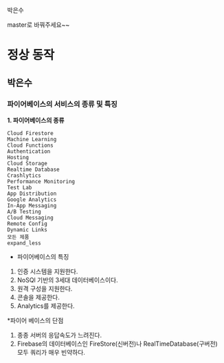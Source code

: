 박은수

master로 바꿔주세요~~
# 정상 동작
## 박은수
### 파이어베이스의 서비스의 종류 및 특징
**1. 파이어베이스의 종류**
```
Cloud Firestore
Machine Learning
Cloud Functions
Authentication
Hosting
Cloud Storage
Realtime Database
Crashlytics
Performance Monitoring
Test Lab
App Distribution
Google Analytics
In-App Messaging
A/B Testing
Cloud Messaging
Remote Config
Dynamic Links
모든 제품
expand_less
```
* 파이어베이스의 특징
1. 인증 시스템을 지원한다.
2. NoSQl 기반의 3세대 데이터베이스이다.
3. 원격 구성을 지원한다.
4. 콘솔을 제공한다.
5. Analytics를 제공한다.

*파이어 베이스의 단점
1. 종종 서버의 응답속도가 느려진다.
2. Firebase의 데이터베이스인 FireStore(신버전)나 RealTimeDatabase(구버전) 모두 쿼리가 매우 빈약하다.
